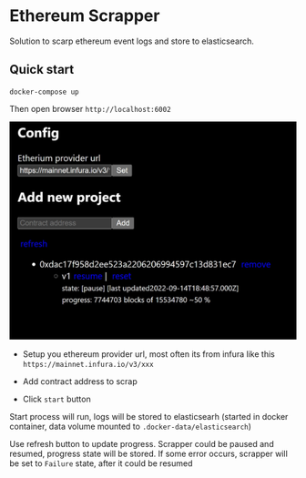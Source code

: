 # Ethereum Scrapper

Solution to scarp ethereum event logs and store to elasticsearch.

## Quick start

```
docker-compose up
```

Then open browser `http://localhost:6002`

![home](assets/home.jpg "home")

+ Setup you ethereum provider url, most often its from infura like this `https://mainnet.infura.io/v3/xxx`

+ Add contract address to scrap
+ Click `start` button

Start process will run, logs will be stored to  elasticsearh (started in docker container, data volume mounted to `.docker-data/elasticsearch`)

Use refresh button to update progress.
Scrapper could be paused and resumed, progress state will be stored. If some error occurs, scrapper will be set to `Failure` state, after it could be resumed

